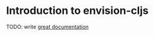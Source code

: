 # Introduction to envision-cljs

TODO: write [great documentation](http://jacobian.org/writing/great-documentation/what-to-write/)
